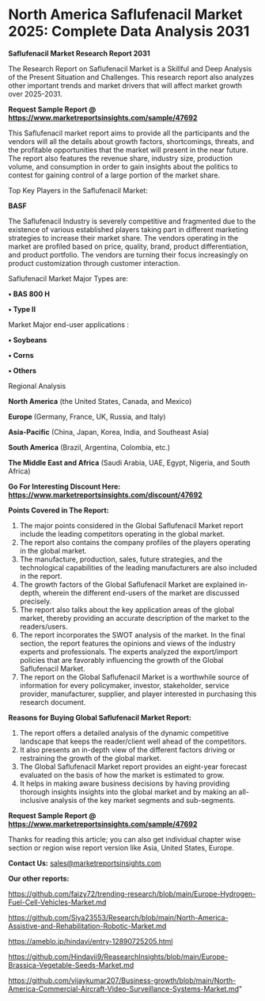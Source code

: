 # North America Saflufenacil Market 2025: Complete Data Analysis 2031

<strong>Saflufenacil Market Research Report 2031</strong>

The Research Report on Saflufenacil Market is a Skillful and Deep Analysis of the Present Situation and Challenges. This research report also analyzes other important trends and market drivers that will affect market growth over 2025-2031.

<strong>Request Sample Report @ <a href=https://www.marketreportsinsights.com/sample/47692>https://www.marketreportsinsights.com/sample/47692</a></strong>

This Saflufenacil market report aims to provide all the participants and the vendors will all the details about growth factors, shortcomings, threats, and the profitable opportunities that the market will present in the near future. The report also features the revenue share, industry size, production volume, and consumption in order to gain insights about the politics to contest for gaining control of a large portion of the market share.

Top Key Players in the Saflufenacil Market:

<strong>BASF</strong>

The Saflufenacil Industry is severely competitive and fragmented due to the existence of various established players taking part in different marketing strategies to increase their market share. The vendors operating in the market are profiled based on price, quality, brand, product differentiation, and product portfolio. The vendors are turning their focus increasingly on product customization through customer interaction.

Saflufenacil Market Major Types are:

<strong>•  BAS 800 H

•  Type II</strong>

Market Major end-user applications :

<strong>•  Soybeans

•  Corns

•  Others</strong>

Regional Analysis

</u><strong><b>North America</b></strong> (the United States, Canada, and Mexico)

<strong><b>Europe </b></strong>(Germany, France, UK, Russia, and Italy)

<strong><b>Asia-Pacific</b></strong> (China, Japan, Korea, India, and Southeast Asia)

<strong><b>South America</b></strong> (Brazil, Argentina, Colombia, etc.)

<strong><b>The Middle East and Africa</b></strong> (Saudi Arabia, UAE, Egypt, Nigeria, and South Africa)

<strong>Go For Interesting Discount Here: <a href=https://www.marketreportsinsights.com/discount/47692>https://www.marketreportsinsights.com/discount/47692</a></strong>

<strong>Points Covered in The Report:</strong>
<ol>
  <li>The major points considered in the Global Saflufenacil Market report include the leading competitors operating in the global market.</li>
  <li>The report also contains the company profiles of the players operating in the global market.</li>
  <li>The manufacture, production, sales, future strategies, and the technological capabilities of the leading manufacturers are also included in the report.</li>
  <li>The growth factors of the Global Saflufenacil Market are explained in-depth, wherein the different end-users of the market are discussed precisely.</li>
  <li>The report also talks about the key application areas of the global market, thereby providing an accurate description of the market to the readers/users.</li>
  <li>The report incorporates the SWOT analysis of the market. In the final section, the report features the opinions and views of the industry experts and professionals. The experts analyzed the export/import policies that are favorably influencing the growth of the Global Saflufenacil Market.</li>
  <li>The report on the Global Saflufenacil Market is a worthwhile source of information for every policymaker, investor, stakeholder, service provider, manufacturer, supplier, and player interested in purchasing this research document.</li>
</ol>
<strong>Reasons for Buying Global Saflufenacil Market Report:</strong>

<ol>
  <li>The report offers a detailed analysis of the dynamic competitive landscape that keeps the reader/client well ahead of the competitors.</li>
  <li>It also presents an in-depth view of the different factors driving or restraining the growth of the global market.</li>
  <li>The Global Saflufenacil Market report provides an eight-year forecast evaluated on the basis of how the market is estimated to grow.</li>
  <li>It helps in making aware business decisions by having providing thorough insights insights into the global market and by making an all-inclusive analysis of the key market segments and sub-segments.</li>
</ol>
<strong>Request Sample Report @ <a href=https://www.marketreportsinsights.com/sample/47692>https://www.marketreportsinsights.com/sample/47692</a></strong>


Thanks for reading this article; you can also get individual chapter wise section or region wise report version like Asia, United States, Europe.

<strong>Contact Us:</strong>
sales@marketreportsinsights.com

<strong>Our other reports:</strong>

<a href=https://github.com/faizy72/trending-research/blob/main/Europe-Hydrogen-Fuel-Cell-Vehicles-Market.md>https://github.com/faizy72/trending-research/blob/main/Europe-Hydrogen-Fuel-Cell-Vehicles-Market.md</a>

<a href=https://github.com/Siya23553/Research/blob/main/North-America-Assistive-and-Rehabilitation-Robotic-Market.md>https://github.com/Siya23553/Research/blob/main/North-America-Assistive-and-Rehabilitation-Robotic-Market.md</a>

<a href=https://ameblo.jp/hindavi/entry-12890725205.html>https://ameblo.jp/hindavi/entry-12890725205.html</a>

<a href=https://github.com/Hindavii9/ReasearchInsights/blob/main/Europe-Brassica-Vegetable-Seeds-Market.md>https://github.com/Hindavii9/ReasearchInsights/blob/main/Europe-Brassica-Vegetable-Seeds-Market.md</a>

<a href=https://github.com/vijaykumar207/Business-growth/blob/main/North-America-Commercial-Aircraft-Video-Surveillance-Systems-Market.md>https://github.com/vijaykumar207/Business-growth/blob/main/North-America-Commercial-Aircraft-Video-Surveillance-Systems-Market.md</a>"
